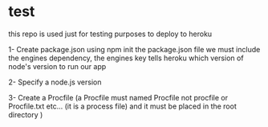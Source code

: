 # test
this repo is used just for testing purposes
to deploy to heroku

1- Create package.json using npm init
   the package.json file we must include the engines dependency, the engines key tells heroku which version of node's version to run our app

2- Specify a node.js version


3- Create a Procfile (a Procfile must named Procfile not procfile or Procfile.txt etc... (it is a process file) and it must be placed in the root directory )
